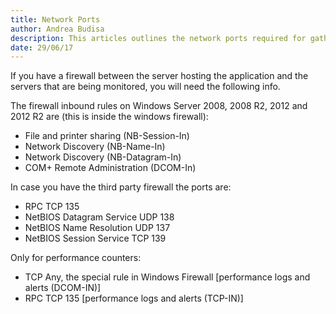 ```yaml
---
title: Network Ports
author: Andrea Budisa
description: This articles outlines the network ports required for gathering the data.
date: 29/06/17
---
```

If you have a firewall between the server hosting the application and the servers that are being monitored, you will need the following info.

The firewall inbound rules on Windows Server 2008, 2008 R2, 2012 and 2012 R2 are (this is inside the windows firewall):

* File and printer sharing (NB-Session-In)
* Network Discovery (NB-Name-In)
* Network Discovery (NB-Datagram-In)
* COM+ Remote Administration (DCOM-In)

In case you have the third party firewall the ports are:

* RPC TCP 135
* NetBIOS Datagram Service UDP 138
* NetBIOS Name Resolution UDP 137
* NetBIOS Session Service TCP 139

Only for performance counters:

* TCP Any, the special rule in Windows Firewall [performance logs and alerts (DCOM-IN)]
* RPC TCP 135 [performance logs and alerts (TCP-IN)]
